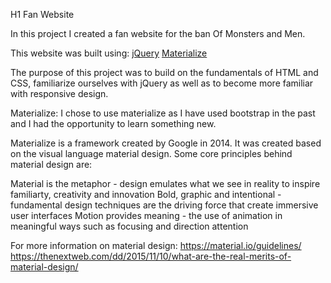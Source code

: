 H1 Fan Website 

In this project I created a fan website for the ban Of Monsters and Men. 

This website was built using:
[jQuery](https://jquery.com/)
[Materialize](http://materializecss.com/)

The purpose of this project was to build on the fundamentals of HTML and CSS, familiarize ourselves with jQuery as well as to become more familiar with responsive design.

Materialize:
I chose to use materialize as I have used bootstrap in the past and I had the opportunity to learn something new. 

Materialize is a framework created by Google in 2014. It was created based on the visual language material design. Some core
principles behind material design are:

Material is the metaphor - design emulates what we see in reality to inspire familiarty, creativity and innovation 
Bold, graphic and intentional - fundamental design techniques are the driving force that create immersive user interfaces
Motion provides meaning - the use of animation in meaningful ways such as focusing and direction attention

For more information on material design:
https://material.io/guidelines/
https://thenextweb.com/dd/2015/11/10/what-are-the-real-merits-of-material-design/


